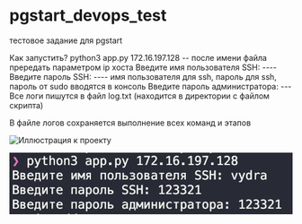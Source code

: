 # pgstart_devops_test
тестовое задание для pgstart

Как запустить?
    python3 app.py 172.16.197.128 -- после имени файла прередать параметром ip хоста
    Введите имя пользователя SSH: ----
    Введите пароль SSH: ----    имя пользователя для ssh, пароль для ssh, пароль от sudo вводятся в консоль
    Введите пароль администратора: --- 
Все логи пишутся в файл log.txt (находится в директории с файлом скрипта)

В файле логов сохраняется выполнение всех команд и этапов

![Иллюстрация к проекту](https://github.com/4ellovekkk/pgstart_devops_test/image.png)

![Image alt](https://github.com/4ellovekkk/pgstart_devops_test/raw/main/image.png)
